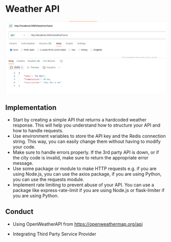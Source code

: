 # Weather API

<img src="../assets/weather-api.png" />

## Implementation

- Start by creating a simple API that returns a hardcoded weather response. This will help you understand how to structure your API and how to handle requests.
- Use environment variables to store the API key and the Redis connection string. This way, you can easily change them without having to modify your code.
- Make sure to handle errors properly. If the 3rd party API is down, or if the city code is invalid, make sure to return the appropriate error message.
- Use some package or module to make HTTP requests e.g. if you are using Node.js, you can use the axios package, if you are using Python, you can use the requests module.
- Implement rate limiting to prevent abuse of your API. You can use a package like express-rate-limit if you are using Node.js or flask-limiter if you are using Python.

## Conduct

- Using OpenWeatherAPI from https://openweathermap.org/api

- Integrating Third Party Service Provider
